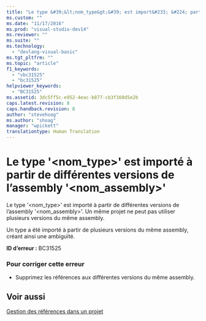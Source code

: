 ```yaml
---
title: "Le type &#39;&lt;nom_type&gt;&#39; est import&#233; &#224; partir de diff&#233;rentes versions de l’assembly &#39;&lt;nom_assembly&gt;&#39; | Microsoft Docs"
ms.custom: ""
ms.date: "11/17/2016"
ms.prod: "visual-studio-dev14"
ms.reviewer: ""
ms.suite: ""
ms.technology: 
  - "devlang-visual-basic"
ms.tgt_pltfrm: ""
ms.topic: "article"
f1_keywords: 
  - "vbc31525"
  - "bc31525"
helpviewer_keywords: 
  - "BC31525"
ms.assetid: 3dc5ff5c-e952-4eac-b877-cb3f160d5e2b
caps.latest.revision: 8
caps.handback.revision: 8
author: "stevehoag"
ms.author: "shoag"
manager: "wpickett"
translationtype: Human Translation
---
```

# Le type &#39;&lt;nom_type&gt;&#39; est import&#233; &#224; partir de diff&#233;rentes versions de l’assembly &#39;&lt;nom_assembly&gt;&#39;
Le type '\<nom\_type\>' est importé à partir de différentes versions de l’assembly '\<nom\_assembly\>'. Un même projet ne peut pas utiliser plusieurs versions du même assembly.  
  
 Un type a été importé à partir de plusieurs versions du même assembly, créant ainsi une ambiguïté.  
  
 **ID d’erreur :** BC31525  
  
### Pour corriger cette erreur  
  
-   Supprimez les références aux différentes versions du même assembly.  
  
## Voir aussi  
 [Gestion des références dans un projet](/visual-studio/ide/managing-references-in-a-project)